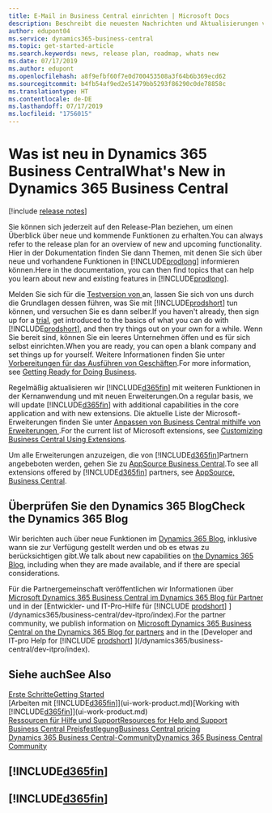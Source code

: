 ```yaml
---
title: E-Mail in Business Central einrichten | Microsoft Docs
description: Beschreibt die neuesten Nachrichten und Aktualisierungen von Business Central.
author: edupont04
ms.service: dynamics365-business-central
ms.topic: get-started-article
ms.search.keywords: news, release plan, roadmap, whats new
ms.date: 07/17/2019
ms.author: edupont
ms.openlocfilehash: a8f9efbf60f7e0d700453508a3f64b6b369ecd62
ms.sourcegitcommit: b4fb54af9ed2e51479bb5293f86290c0de78858c
ms.translationtype: HT
ms.contentlocale: de-DE
ms.lasthandoff: 07/17/2019
ms.locfileid: "1756015"
---
```

# <a name="whats-new-in-dynamics-365-business-central"></a><span data-ttu-id="20961-103">Was ist neu in Dynamics 365 Business Central</span><span class="sxs-lookup"><span data-stu-id="20961-103">What's New in Dynamics 365 Business Central</span></span>

[!include [release notes](includes/release-notes.md)]

<span data-ttu-id="20961-104">Sie können sich jederzeit auf den Release-Plan beziehen, um einen Überblick über neue und kommende Funktionen zu erhalten.</span><span class="sxs-lookup"><span data-stu-id="20961-104">You can always refer to the release plan for an overview of new and upcoming functionality.</span></span> <span data-ttu-id="20961-105">Hier in der Dokumentation finden Sie dann Themen, mit denen Sie sich über neue und vorhandene Funktionen in [!INCLUDE[prodlong](includes/prodlong.md)] informieren können.</span><span class="sxs-lookup"><span data-stu-id="20961-105">Here in the documentation, you can then find topics that can help you learn about new and existing features in [!INCLUDE[prodlong](includes/prodlong.md)].</span></span>  

<span data-ttu-id="20961-106">Melden Sie sich für die [Testversion von ](https://go.microsoft.com/fwlink/?linkid=847861) an, lassen Sie sich von uns durch die Grundlagen dessen führen, was Sie mit [!INCLUDE[prodshort](includes/prodshort.md)] tun können, und versuchen Sie es dann selber.</span><span class="sxs-lookup"><span data-stu-id="20961-106">If you haven't already, then sign up for a [trial](https://go.microsoft.com/fwlink/?linkid=847861), get introduced to the basics of what you can do with [!INCLUDE[prodshort](includes/prodshort.md)], and then try things out on your own for a while.</span></span> <span data-ttu-id="20961-107">Wenn Sie bereit sind, können Sie ein leeres Unternehmen öffen und es für sich selbst einrichten.</span><span class="sxs-lookup"><span data-stu-id="20961-107">When you are ready, you can open a blank company and set things up for yourself.</span></span> <span data-ttu-id="20961-108">Weitere Informationen finden Sie unter [Vorbereitungen für das Ausführen von Geschäften](ui-get-ready-business.md).</span><span class="sxs-lookup"><span data-stu-id="20961-108">For more information, see [Getting Ready for Doing Business](ui-get-ready-business.md).</span></span>  

<span data-ttu-id="20961-109">Regelmäßig aktualisieren wir [!INCLUDE[d365fin](includes/d365fin_md.md)] mit weiteren Funktionen in der Kernanwendung und mit neuen Erweiterungen.</span><span class="sxs-lookup"><span data-stu-id="20961-109">On a regular basis, we will update [!INCLUDE[d365fin](includes/d365fin_md.md)] with additional capabilities in the core application and with new extensions.</span></span> <span data-ttu-id="20961-110">Die aktuelle Liste der Microsoft-Erweiterungen finden Sie unter [Anpassen von Business Central mithilfe von Erweiterungen ](ui-extensions.md).</span><span class="sxs-lookup"><span data-stu-id="20961-110">For the current list of Microsoft extensions, see [Customizing Business Central Using Extensions](ui-extensions.md).</span></span>

<span data-ttu-id="20961-111">Um alle Erweiterungen anzuzeigen, die von [!INCLUDE[d365fin](includes/d365fin_md.md)]Partnern angebeboten werden, gehen Sie zu [AppSource Business Central](http://go.microsoft.com/fwlink/?linkid=2081646).</span><span class="sxs-lookup"><span data-stu-id="20961-111">To see all extensions offered by [!INCLUDE[d365fin](includes/d365fin_md.md)] partners, see [AppSource, Business Central](http://go.microsoft.com/fwlink/?linkid=2081646).</span></span>  

## <a name="check-the-dynamics-365-blog"></a><span data-ttu-id="20961-112">Überprüfen Sie den Dynamics 365 Blog</span><span class="sxs-lookup"><span data-stu-id="20961-112">Check the Dynamics 365 Blog</span></span>

<span data-ttu-id="20961-113">Wir berichten auch über neue Funktionen im [Dynamics 365 Blog](https://cloudblogs.microsoft.com/dynamics365/users/product/business-central/), inklusive wann sie zur Verfügung gestellt werden und ob es etwas zu berücksichtigen gibt.</span><span class="sxs-lookup"><span data-stu-id="20961-113">We talk about new capabilities on [the Dynamics 365 Blog](https://cloudblogs.microsoft.com/dynamics365/users/product/business-central/), including when they are made available, and if there are special considerations.</span></span>  

<span data-ttu-id="20961-114">Für die Partnergemeinschaft veröffentlichen wir Informationen über [Microsoft Dynamics 365 Business Central im Dynamics 365 Blog für Partner](https://cloudblogs.microsoft.com/dynamics365/it/product/business-central/) und in der [Entwickler- und IT-Pro-Hilfe für [!INCLUDE [prodshort](includes/prodshort.md)] ](/dynamics365/business-central/dev-itpro/index).</span><span class="sxs-lookup"><span data-stu-id="20961-114">For the partner community, we publish information on [Microsoft Dynamics 365 Business Central on the Dynamics 365 Blog for partners](https://cloudblogs.microsoft.com/dynamics365/it/product/business-central/) and in the [Developer and IT-pro Help for [!INCLUDE [prodshort](includes/prodshort.md)] ](/dynamics365/business-central/dev-itpro/index).</span></span>  

## <a name="see-also"></a><span data-ttu-id="20961-115">Siehe auch</span><span class="sxs-lookup"><span data-stu-id="20961-115">See Also</span></span>

[<span data-ttu-id="20961-116">Erste Schritte</span><span class="sxs-lookup"><span data-stu-id="20961-116">Getting Started</span></span>](product-get-started.md)  
<span data-ttu-id="20961-117">[Arbeiten mit [!INCLUDE[d365fin](includes/d365fin_md.md)]](ui-work-product.md)</span><span class="sxs-lookup"><span data-stu-id="20961-117">[Working with [!INCLUDE[d365fin](includes/d365fin_md.md)]](ui-work-product.md)</span></span>  
[<span data-ttu-id="20961-118">Ressourcen für Hilfe und Support</span><span class="sxs-lookup"><span data-stu-id="20961-118">Resources for Help and Support</span></span>](product-help-and-support.md)  
[<span data-ttu-id="20961-119">Business Central Preisfestlegung</span><span class="sxs-lookup"><span data-stu-id="20961-119">Business Central pricing</span></span>](https://dynamics.microsoft.com/en-us/business-central/overview/#pricing)  
[<span data-ttu-id="20961-120">Dynamics 365 Business Central-Community</span><span class="sxs-lookup"><span data-stu-id="20961-120">Dynamics 365 Business Central Community</span></span>](https://community.dynamics.com/business/)

## [!INCLUDE[d365fin](includes/free_trial_md.md)]
## [!INCLUDE[d365fin](includes/training_link_md.md)]  
